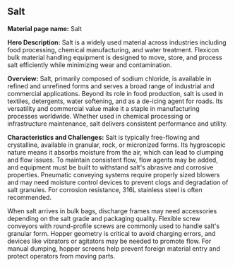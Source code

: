 ## Salt

**Material page name:** Salt

**Hero Description:** Salt is a widely used material across industries including food processing, chemical manufacturing, and water treatment. Flexicon bulk material handling equipment is designed to move, store, and process salt efficiently while minimizing wear and contamination.

**Overview:** Salt, primarily composed of sodium chloride, is available in refined and unrefined forms and serves a broad range of industrial and commercial applications. Beyond its role in food production, salt is used in textiles, detergents, water softening, and as a de-icing agent for roads. Its versatility and commercial value make it a staple in manufacturing processes worldwide. Whether used in chemical processing or infrastructure maintenance, salt delivers consistent performance and utility.

**Characteristics and Challenges:** Salt is typically free-flowing and crystalline, available in granular, rock, or micronized forms. Its hygroscopic nature means it absorbs moisture from the air, which can lead to clumping and flow issues. To maintain consistent flow, flow agents may be added, and equipment must be built to withstand salt's abrasive and corrosive properties. Pneumatic conveying systems require properly sized blowers and may need moisture control devices to prevent clogs and degradation of salt granules. For corrosion resistance, 316L stainless steel is often recommended.

When salt arrives in bulk bags, discharge frames may need accessories depending on the salt grade and packaging quality. Flexible screw conveyors with round-profile screws are commonly used to handle salt's granular form. Hopper geometry is critical to avoid charging errors, and devices like vibrators or agitators may be needed to promote flow. For manual dumping, hopper screens help prevent foreign material entry and protect operators from moving parts.

